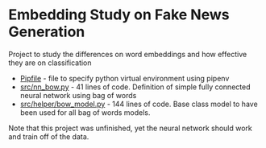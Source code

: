 # Embedding Study on Fake News Generation
Project to study the differences on word embeddings and how effective they are on classification

- [Pipfile](./Pipfile) - file to specify python virtual environment using pipenv
- [src/nn_bow.py](./src/nn_bow.py) - 41 lines of code. Definition of simple fully connected neural network using bag of words
- [src/helper/bow_model.py](./src/helper/bow_model.py) - 144 lines of code. Base class model to have been used for all bag of words models.

Note that this project was unfinished, yet the neural network should work and train off of the data.
